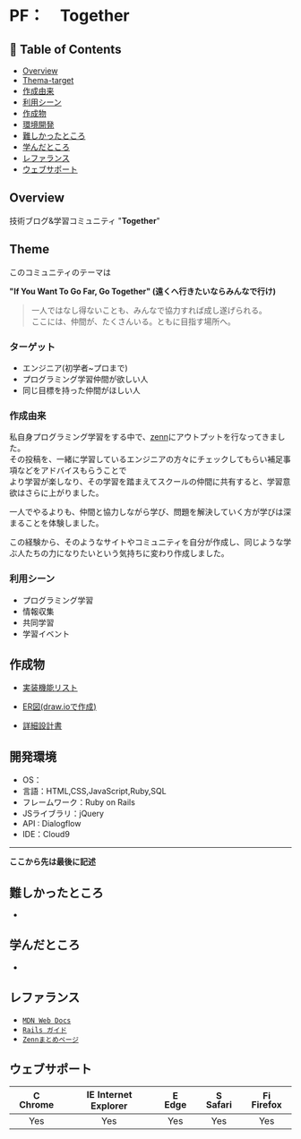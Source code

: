 # PF：　Together

## 🚩 Table of Contents

- [Overview](#overview)
- [Thema-target](#thema-target)
- [作成由来](#作成由来)
- [利用シーン](#利用シーン)
- [作成物](#作成物)
- [環境開発](#環境開発)
- [難しかったところ](#難しかったところ)
- [学んだところ](#学んだところ)
- [レファランス](#レファランス)
- [ウェブサポート](#ウェブサポート)

## Overview

技術ブログ&学習コミュニティ "**Together**"

## Theme

このコミュニティのテーマは

**"If You Want To Go Far, Go Together" (遠くへ行きたいならみんなで行け)**

> 一人ではなし得ないことも、みんなで協力すれば成し遂げられる。<br>
ここには、仲間が、たくさんいる。ともに目指す場所へ。<br>

### ターゲット

- エンジニア(初学者~プロまで)
- プログラミング学習仲間が欲しい人
- 同じ目標を持った仲間がほしい人

### 作成由来

私自身プログラミング学習をする中で、[zenn](https://zenn.dev/)にアウトプットを行なってきました。<br>
その投稿を、一緒に学習しているエンジニアの方々にチェックしてもらい補足事項などをアドバイスもらうことで<br>より学習が楽しなり、その学習を踏まえてスクールの仲間に共有すると、学習意欲はさらに上がりました。

一人でやるよりも、仲間と協力しながら学び、問題を解決していく方が学びは深まることを体験しました。

この経験から、そのようなサイトやコミュニティを自分が作成し、同じような学ぶ人たちの力になりたいという気持ちに変わり作成しました。

### 利用シーン

- プログラミング学習
- 情報収集
- 共同学習
- 学習イベント

## 作成物

- <a href="https://docs.google.com/spreadsheets/d/1vkAdKpy6GbZzzjjsnF19vyWcAdmiroLLOuXYoJs-Rj8/edit#gid=885378170" target="_blank">実装機能リスト<a>

- [ER図(draw.ioで作成)]()
- [詳細設計書]()

## 開発環境

- OS：
- 言語：HTML,CSS,JavaScript,Ruby,SQL
- フレームワーク：Ruby on Rails
- JSライブラリ：jQuery
- API : Dialogflow
- IDE：Cloud9

---

**ここから先は最後に記述**

## 難しかったところ

-

## 学んだところ

-

## レファランス

- [`MDN Web Docs`](https://developer.mozilla.org/ja/docs/Web/JavaScript)
- [`Rails ガイド`](https://railsguides.jp/active_record_validations.html)
- [`Zennまとめページ`](https://zenn.dev/airiswim)

## ウェブサポート

| <img src="https://user-images.githubusercontent.com/1215767/34348387-a2e64588-ea4d-11e7-8267-a43365103afe.png" alt="Chrome" width="16px" height="16px" /> Chrome | <img src="https://user-images.githubusercontent.com/1215767/34348590-250b3ca2-ea4f-11e7-9efb-da953359321f.png" alt="IE" width="16px" height="16px" /> Internet Explorer | <img src="https://user-images.githubusercontent.com/1215767/34348380-93e77ae8-ea4d-11e7-8696-9a989ddbbbf5.png" alt="Edge" width="16px" height="16px" /> Edge | <img src="https://user-images.githubusercontent.com/1215767/34348394-a981f892-ea4d-11e7-9156-d128d58386b9.png" alt="Safari" width="16px" height="16px" /> Safari | <img src="https://user-images.githubusercontent.com/1215767/34348383-9e7ed492-ea4d-11e7-910c-03b39d52f496.png" alt="Firefox" width="16px" height="16px" /> Firefox |
| :--------------------------------------------------------------------------------------------------------------------------------------------------------------: | :---------------------------------------------------------------------------------------------------------------------------------------------------------------------: | :----------------------------------------------------------------------------------------------------------------------------------------------------------: | :--------------------------------------------------------------------------------------------------------------------------------------------------------------: | :----------------------------------------------------------------------------------------------------------------------------------------------------------------: |
|                                                                               Yes                                                                                |                                                                                   Yes                                                                                    |                                                                             Yes                                                                              |                                                                               Yes                                                                                |                                                                                Yes                                                                                 |
